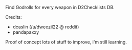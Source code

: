 Find Godrolls for every weapon in D2Checklists DB.

Credits:
- dcaslin (/u/dweezil22 @ reddit)
- pandapaxxy

Proof of concept lots of stuff to improve, i'm still learning.
